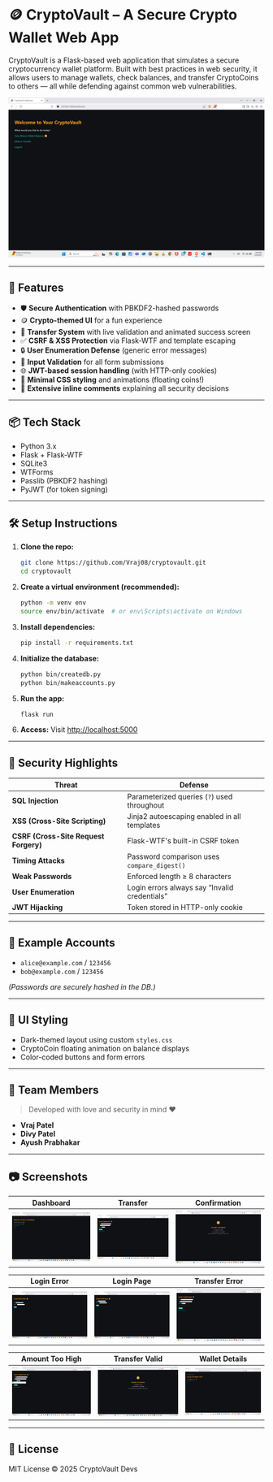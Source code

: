 
# 🪙 CryptoVault – A Secure Crypto Wallet Web App

CryptoVault is a Flask-based web application that simulates a secure cryptocurrency wallet platform. Built with best practices in web security, it allows users to manage wallets, check balances, and transfer CryptoCoins to others — all while defending against common web vulnerabilities.

![CryptoVault Screenshot](screenshots/dashboard.png)

---

## 🚀 Features

- 🛡️ **Secure Authentication** with PBKDF2-hashed passwords
- 🪙 **Crypto-themed UI** for a fun experience
- 💸 **Transfer System** with live validation and animated success screen
- ✅ **CSRF & XSS Protection** via Flask-WTF and template escaping
- 🔒 **User Enumeration Defense** (generic error messages)
- 🧠 **Input Validation** for all form submissions
- 🌐 **JWT-based session handling** (with HTTP-only cookies)
- 🎨 **Minimal CSS styling** and animations (floating coins!)
- 📜 **Extensive inline comments** explaining all security decisions

---

## 📦 Tech Stack

- Python 3.x
- Flask + Flask-WTF
- SQLite3
- WTForms
- Passlib (PBKDF2 hashing)
- PyJWT (for token signing)

---

## 🛠️ Setup Instructions

1. **Clone the repo:**
   ```bash
   git clone https://github.com/Vraj08/cryptovault.git
   cd cryptovault
   ```

2. **Create a virtual environment (recommended):**
   ```bash
   python -m venv env
   source env/bin/activate  # or env\Scripts\activate on Windows
   ```

3. **Install dependencies:**
   ```bash
   pip install -r requirements.txt
   ```

4. **Initialize the database:**
   ```bash
   python bin/createdb.py
   python bin/makeaccounts.py
   ```

5. **Run the app:**
   ```bash
   flask run
   ```

6. **Access:**
   Visit [http://localhost:5000](http://localhost:5000)

---

## 🔐 Security Highlights

| Threat | Defense |
|--------|---------|
| **SQL Injection** | Parameterized queries (`?`) used throughout |
| **XSS (Cross-Site Scripting)** | Jinja2 autoescaping enabled in all templates |
| **CSRF (Cross-Site Request Forgery)** | Flask-WTF's built-in CSRF token |
| **Timing Attacks** | Password comparison uses `compare_digest()` |
| **Weak Passwords** | Enforced length ≥ 8 characters |
| **User Enumeration** | Login errors always say “Invalid credentials” |
| **JWT Hijacking** | Token stored in HTTP-only cookie |

---

## 🧪 Example Accounts

- `alice@example.com` / `123456`
- `bob@example.com` / `123456`

*(Passwords are securely hashed in the DB.)*

---

## 🎨 UI Styling

- Dark-themed layout using custom `styles.css`
- CryptoCoin floating animation on balance displays
- Color-coded buttons and form errors

---

## 👥 Team Members

> Developed with love and security in mind ❤️

- **Vraj Patel**
- **Divy Patel**
- **Ayush Prabhakar**

---
## 📷 Screenshots

| Dashboard | Transfer | Confirmation |
|----------|----------|--------------|
| ![](screenshots/dashboard.png) | ![](screenshots/transfer.png) | ![](screenshots/success.png) |

| Login Error | Login Page | Transfer Error |
|------------|------------|----------------|
| ![](screenshots/Screenshot%20(53).png) | ![](screenshots/Screenshot%20(52).png) | ![](screenshots/Screenshot%20(50).png) |

| Amount Too High | Transfer Valid | Wallet Details |
|-----------------|----------------|----------------|
| ![](screenshots/Screenshot%20(51).png) | ![](screenshots/success.png) | ![](screenshots/Screenshot%20(46).png) |



---

## 📝 License

MIT License © 2025 CryptoVault Devs
